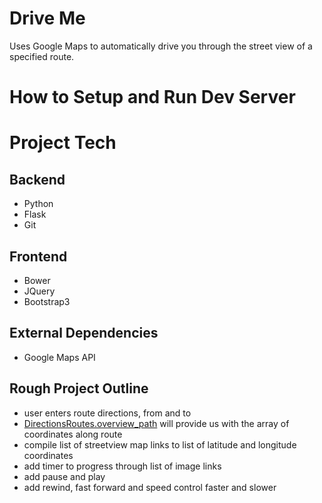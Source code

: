 # Drive Me

Uses Google Maps to automatically drive you through the street view of a specified route.

# How to Setup and Run Dev Server



# Project Tech
## Backend
- Python
- Flask
- Git

## Frontend
- Bower
- JQuery
- Bootstrap3

## External Dependencies
- Google Maps API


## Rough Project Outline
- user enters route directions, from and to
- [DirectionsRoutes.overview_path](https://developers.google.com/maps/documentation/javascript/directions) will provide us with the array of coordinates along route
- compile list of streetview map links to list of latitude and longitude coordinates
- add timer to progress through list of image links
- add pause and play
- add rewind, fast forward and speed control faster and slower